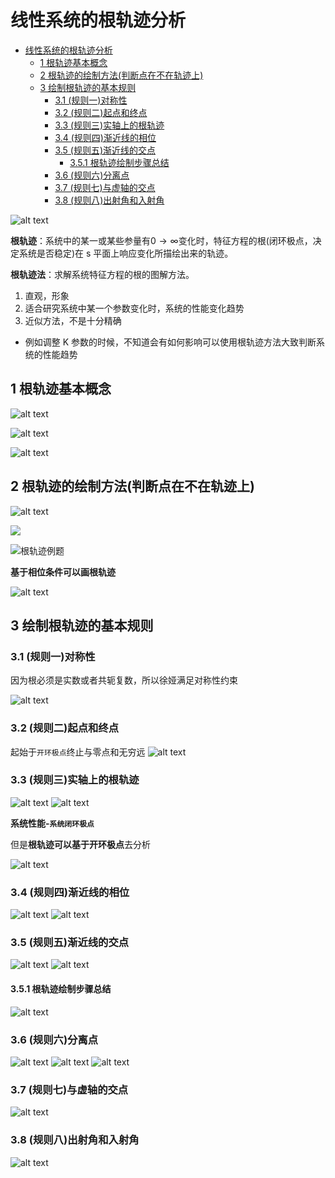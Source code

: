 # 线性系统的根轨迹分析
- [线性系统的根轨迹分析](#线性系统的根轨迹分析)
  - [1 根轨迹基本概念](#1-根轨迹基本概念)
  - [2 根轨迹的绘制方法(判断点在不在轨迹上)](#2-根轨迹的绘制方法判断点在不在轨迹上)
  - [3 绘制根轨迹的基本规则](#3-绘制根轨迹的基本规则)
    - [3.1 (规则一)对称性](#31-规则一对称性)
    - [3.2 (规则二)起点和终点](#32-规则二起点和终点)
    - [3.3 (规则三)实轴上的根轨迹](#33-规则三实轴上的根轨迹)
    - [3.4 (规则四)渐近线的相位](#34-规则四渐近线的相位)
    - [3.5 (规则五)渐近线的交点](#35-规则五渐近线的交点)
      - [3.5.1 根轨迹绘制步骤总结](#351-根轨迹绘制步骤总结)
    - [3.6 (规则六)分离点](#36-规则六分离点)
    - [3.7 (规则七)与虚轴的交点](#37-规则七与虚轴的交点)
    - [3.8 (规则八)出射角和入射角](#38-规则八出射角和入射角)

![alt text](image.png)

**根轨迹**：系统中的某一或某些参量有$0\rightarrow\infty$变化时，特征方程的根(闭环极点，决定系统是否稳定)在 s 平面上响应变化所描绘出来的轨迹。

**根轨迹法**：求解系统特征方程的根的图解方法。

1. 直观，形象
2. 适合研究系统中某一个参数变化时，系统的性能变化趋势
3. 近似方法，不是十分精确

- 例如调整 K 参数的时候，不知道会有如何影响可以使用根轨迹方法大致判断系统的性能趋势

## 1 根轨迹基本概念

![alt text](image-1.png)

![alt text](image-2.png)

![alt text](image-3.png)

## 2 根轨迹的绘制方法(判断点在不在轨迹上)

![alt text](image-4.png)

![](image-5.png)

![根轨迹例题](image-6.png)

**基于相位条件可以画根轨迹**

![alt text](image-7.png)

## 3 绘制根轨迹的基本规则

### 3.1 (规则一)对称性

因为根必须是实数或者共轭复数，所以徐娅满足对称性约束

![alt text](image-9.png)

### 3.2 (规则二)起点和终点

起始于`开环极点`终止与零点和无穷远
![alt text](image-8.png)

### 3.3 (规则三)实轴上的根轨迹

![alt text](image-10.png)
![alt text](image-11.png)

**系统性能-`系统闭环极点`**

但是**根轨迹可以基于开环极点**去分析

![alt text](image-12.png)

### 3.4 (规则四)渐近线的相位

![alt text](image-13.png)
![alt text](image-14.png)

### 3.5 (规则五)渐近线的交点

![alt text](image-15.png)
![alt text](image-16.png)

#### 3.5.1 根轨迹绘制步骤总结

![alt text](image-17.png)

### 3.6 (规则六)分离点

![alt text](image-18.png)
![alt text](image-19.png)
![alt text](image-20.png)

### 3.7 (规则七)与虚轴的交点

![alt text](image-21.png)

### 3.8 (规则八)出射角和入射角

![alt text](image-22.png)
